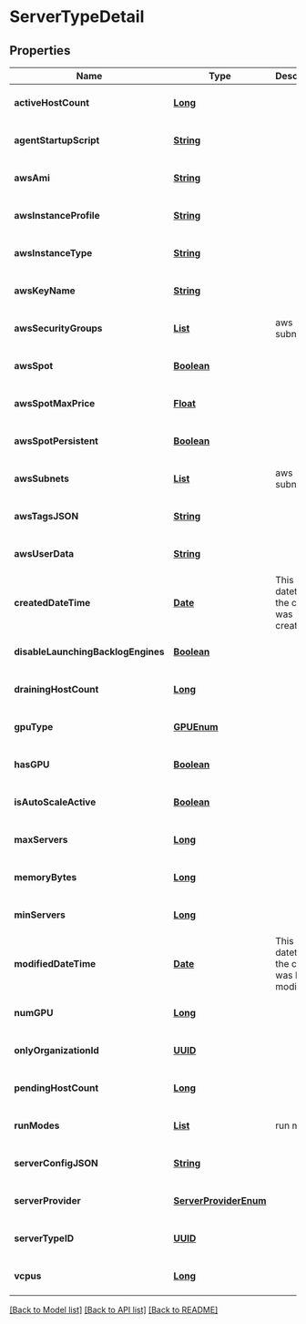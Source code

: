 # ServerTypeDetail
## Properties

Name | Type | Description | Notes
------------ | ------------- | ------------- | -------------
**activeHostCount** | [**Long**](long.md) |  | [optional] [default to null]
**agentStartupScript** | [**String**](string.md) |  | [optional] [default to null]
**awsAmi** | [**String**](string.md) |  | [optional] [default to null]
**awsInstanceProfile** | [**String**](string.md) |  | [optional] [default to null]
**awsInstanceType** | [**String**](string.md) |  | [optional] [default to null]
**awsKeyName** | [**String**](string.md) |  | [optional] [default to null]
**awsSecurityGroups** | [**List**](string.md) | aws subnets | [optional] [default to null]
**awsSpot** | [**Boolean**](boolean.md) |  | [optional] [default to null]
**awsSpotMaxPrice** | [**Float**](float.md) |  | [optional] [default to null]
**awsSpotPersistent** | [**Boolean**](boolean.md) |  | [optional] [default to null]
**awsSubnets** | [**List**](string.md) | aws subnets | [optional] [default to null]
**awsTagsJSON** | [**String**](string.md) |  | [optional] [default to null]
**awsUserData** | [**String**](string.md) |  | [optional] [default to null]
**createdDateTime** | [**Date**](DateTime.md) | This is the datetime the core was created | [optional] [default to null]
**disableLaunchingBacklogEngines** | [**Boolean**](boolean.md) |  | [optional] [default to null]
**drainingHostCount** | [**Long**](long.md) |  | [optional] [default to null]
**gpuType** | [**GPUEnum**](GPUEnum.md) |  | [optional] [default to null]
**hasGPU** | [**Boolean**](boolean.md) |  | [optional] [default to null]
**isAutoScaleActive** | [**Boolean**](boolean.md) |  | [optional] [default to null]
**maxServers** | [**Long**](long.md) |  | [optional] [default to null]
**memoryBytes** | [**Long**](long.md) |  | [optional] [default to null]
**minServers** | [**Long**](long.md) |  | [optional] [default to null]
**modifiedDateTime** | [**Date**](DateTime.md) | This is the datetime the core was last modified. | [optional] [default to null]
**numGPU** | [**Long**](long.md) |  | [optional] [default to null]
**onlyOrganizationId** | [**UUID**](UUID.md) |  | [optional] [default to null]
**pendingHostCount** | [**Long**](long.md) |  | [optional] [default to null]
**runModes** | [**List**](RunModeEnum.md) | run modes | [optional] [default to null]
**serverConfigJSON** | [**String**](string.md) |  | [optional] [default to null]
**serverProvider** | [**ServerProviderEnum**](ServerProviderEnum.md) |  | [optional] [default to null]
**serverTypeID** | [**UUID**](UUID.md) |  | [optional] [default to null]
**vcpus** | [**Long**](long.md) |  | [optional] [default to null]

[[Back to Model list]](../README.md#documentation-for-models) [[Back to API list]](../README.md#documentation-for-api-endpoints) [[Back to README]](../README.md)

